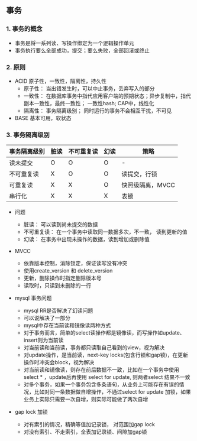 ## 事务


### 1. 事务的概念

- 事务是将一系列读、写操作绑定为一个逻辑操作单元
- 事务执行要么全部成功，提交；要么失败，全部回滚或终止

### 2. 原则
- ACID 原子性，一致性，隔离性，持久性
    - 原子性： 当出错发生时，可以中止事务，丢弃写入的部分
    - 一致性： 在数据库事务中指代应用客户端的预期状态；异步复制中，指代副本一致性，最终一致性； 一致性hash; CAP中，线性化
    - 隔离性： 事务隔离级别； 同时运行的事务不会相互干扰，不可见
- BASE 基本可用，软状态

### 3. 事务隔离级别

| 事务隔离级别 | 脏读 | 不可重复读 | 幻读 | 策略             |
| ------------ | ---- | ---------- | ---- | ---------------- |
| 读未提交     | O    | O          | O    | -                |
| 不可重复读   | X    | O          | O    | 读提交，行锁     |
| 可重复读     | X    | X          | O    | 快照级隔离，MVCC |
| 串行化       | X    | X          | X    | 表锁             |

- 问题
  - 脏读： 可以读到尚未提交的数据
  - 不可重复读： 在一个事务中读取同一数据多次，不一致， 读到更新的值
  - 幻读： 在事务中出现未操作的数据，读到增加或删除值

- MVCC
  - 依靠版本控制，消除锁定，保证读写没有冲突
  - 使用create_version 和 delete_version
  - 更新，删除操作时指定删除版本号
  - 读取时，只读到未删除的一行

- mysql 事务问题
  - mysql RR是否解决了幻读问题
  - 可以说解决了一部分
  - mysql中存在当前读和镜像读两种方式
  - 对于事务而言，简单的select读操作都是镜像读，而写操作如update、insert则为当前读
  - 对当前读和当前读，事务都只读取自己看到的view，视为解决
  - 对update操作，是当前读，next-key locks(包含行锁和gap锁)，在更新操作时冲突会block，视为解决
  - 对当前读和镜像读，则存在前后数据不一致，比如在一个事务中使用select * ，update后再使用 select for update, 则两者select 结果不一致
  - 对多个事务，如果一个事务包含多条语句，从业务上可能存在有误的情况，比如对同一条数据做自增操作，不通过select for update 加锁，如果业务上实际只需要一次自增，则实际可能做了两次自增

- gap lock 加锁
  - 对有索引的情况，精确等值加记录锁， 对范围加gap lock
  - 对没有索引、不走索引，全表加记录锁、间隙加gap锁

